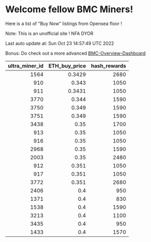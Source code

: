 # Welcome fellow BMC Miners!
Here is a list of "Buy Now" listings from Opensea floor !

Note: This is an unofficial site ! NFA DYOR

Last auto update at: Sun Oct 23 14:57:49 UTC 2022

Bonus: Do check out a more advanced [BMC-Overview-Dashboard](https://dune.com/defifunk/BMC-Overview-Dashboard)


|   ultra_miner_id |   ETH_buy_price |   hash_rewards |
|-----------------:|----------------:|---------------:|
|             1564 |          0.3429 |           2680 |
|              910 |          0.343  |           1050 |
|              911 |          0.3431 |           1050 |
|             3770 |          0.344  |           1590 |
|             3750 |          0.349  |           1590 |
|             3751 |          0.349  |           1590 |
|             3438 |          0.35   |           1700 |
|              913 |          0.35   |           1050 |
|              916 |          0.35   |           1050 |
|             2968 |          0.35   |           1590 |
|             2003 |          0.35   |           2480 |
|              912 |          0.351  |           1050 |
|              917 |          0.351  |           1050 |
|             3772 |          0.351  |           2680 |
|             2406 |          0.4    |            950 |
|             1371 |          0.4    |            830 |
|             1538 |          0.4    |           1590 |
|             3213 |          0.4    |           1100 |
|             3435 |          0.4    |            950 |
|             1433 |          0.4    |           1570 |
